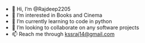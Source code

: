 - 👋 Hi, I’m @Rajdeep2205
- 👀 I’m interested in Books and Cinema
- 🌱 I’m currently learning to code in python
- 💞️ I’m looking to collaborate on any software projects
- 📫 Reach me through kssraj14@gmail.com  

<!---
Rajdeep2205/Rajdeep2205 is a ✨ special ✨ repository because its `README.md` (this file) appears on your GitHub profile.
You can click the Preview link to take a look at your changes.
--->
